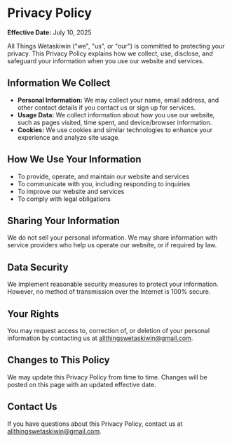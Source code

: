 # Privacy Policy

**Effective Date:** July 10, 2025

All Things Wetaskiwin ("we", "us", or "our") is committed to protecting your privacy. This Privacy Policy explains how we collect, use, disclose, and safeguard your information when you use our website and services.

## Information We Collect
- **Personal Information:** We may collect your name, email address, and other contact details if you contact us or sign up for services.
- **Usage Data:** We collect information about how you use our website, such as pages visited, time spent, and device/browser information.
- **Cookies:** We use cookies and similar technologies to enhance your experience and analyze site usage.

## How We Use Your Information
- To provide, operate, and maintain our website and services
- To communicate with you, including responding to inquiries
- To improve our website and services
- To comply with legal obligations

## Sharing Your Information
We do not sell your personal information. We may share information with service providers who help us operate our website, or if required by law.

## Data Security
We implement reasonable security measures to protect your information. However, no method of transmission over the Internet is 100% secure.

## Your Rights
You may request access to, correction of, or deletion of your personal information by contacting us at allthingswetaskiwin@gmail.com.

## Changes to This Policy
We may update this Privacy Policy from time to time. Changes will be posted on this page with an updated effective date.

## Contact Us
If you have questions about this Privacy Policy, contact us at allthingswetaskiwin@gmail.com.
